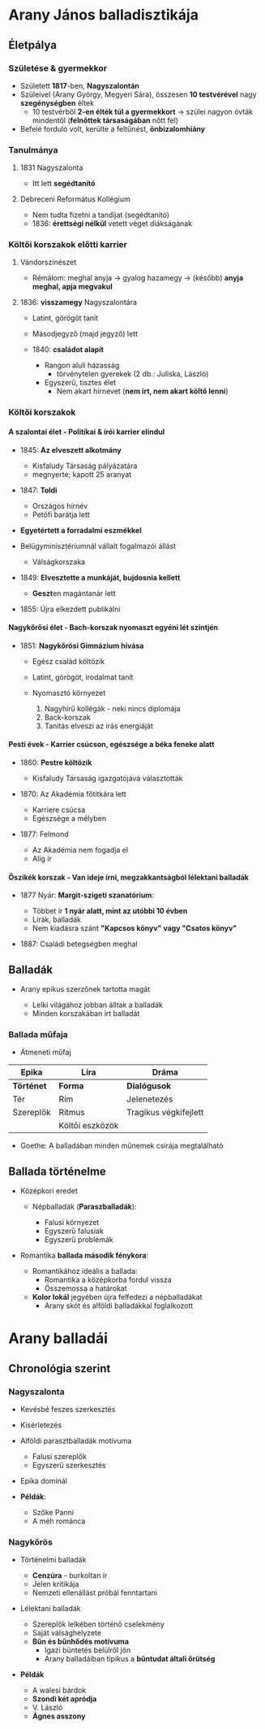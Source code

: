 # Arany János balladisztikája

## Életpálya

### Születése & gyermekkor

- Született **1817**-ben, **Nagyszalontán**
- Szüleivel (Arany György, Megyeri Sára), összesen **10 testvérével** nagy **szegénységben** éltek
  - 10 testvérből **2-en élték túl a gyermekkort** -> szülei nagyon óvták mindentől (**felnőttek társaságában** nőtt fel)
- Befelé forduló volt, kerülte a feltűnést, **önbizalomhiány**

### Tanulmánya

1. 1831 Nagyszalonta

   - Itt lett **segédtanító**

1. Debreceni Református Kollégium

   - Nem tudta fizetni a tandíjat (segédtanító)
   - 1836: **érettségi nélkül** vetett véget diákságának

### Költői korszakok előtti karrier

1. Vándorszínészet

   - Rémálom: meghal anyja -> gyalog hazamegy -> (később) **anyja meghal, apja megvakul**

1. 1836: **visszamegy** Nagyszalontára

   - Latint, görögöt tanít
   - Másodjegyző (majd jegyző) lett

   - 1840: **családot alapít**
     - Rangon aluli házasság
       - törvénytelen gyerekek (2 db.: Juliska, László)
     - Egyszerű, tisztes élet
       - Nem akart hírnevet (**nem írt, nem akart költő lenni**)

### Költői korszakok

#### A szalontai élet - Politikai & írói karrier elindul

- 1845: **Az elveszett alkotmány**

  - Kisfaludy Társaság pályázatára
  - megnyerte; kapott 25 aranyat

- 1847: **Toldi**

  - Országos hírnév
  - Petőfi barátja lett

- **Egyetértett a forradalmi eszmékkel**

- Belügyminisztériumnál vállalt fogalmazói állást

  - Válságkorszaka

- 1849: **Elvesztette a munkáját, bujdosnia kellett**

  - **Geszt**en magántanár lett

- 1855: Újra elkezdett publikálni

#### Nagykőrősi élet - Bach-korszak nyomaszt egyéni lét szintjén

- 1851: **Nagykőrösi Gimnázium hívása**

  - Egész család költözik
  - Latint, görögöt, irodalmat tanít

  - Nyomasztó környezet
    1. Nagyhírű kollégák - neki nincs diplomája
    1. Back-korszak
    1. Tanítás elveszi az írás energiáját

#### Pesti évek - Karrier csúcson, egészsége a béka feneke alatt

- 1860: **Pestre költözik**

  - Kisfaludy Társaság igazgatójává választották

- 1870: Az Akadémia főtitkára lett

  - Karriere csúcsa
  - Egészsége a mélyben

- 1877: Felmond

  - Az Akadémia nem fogadja el
  - Alig ír

#### Őszikék korszak - Van ideje írni, megzakkantságból lélektani balladák

- 1877 Nyár: **Margit-szigeti szanatórium**:

  - Többet ír **1 nyár alatt, mint az utóbbi 10 évben**
  - Lírák, balladák
  - Nem kiadásra szánt **"Kapcsos könyv" vagy "Csatos könyv"**

- 1887: Családi betegségben meghal

## Balladák

- Arany epikus szerzőnek tartotta magát

  - Lelki világához jobban álltak a balladák
  - Minden korszakában írt balladát

### Ballada műfaja

- Átmeneti műfaj

| Epika        | Líra            | Dráma                 |
| ------------ | --------------- | --------------------- |
| **Történet** | **Forma**       | **Dialógusok**        |
| Tér          | Rím             | Jelenetezés           |
| Szereplők    | Ritmus          | Tragikus végkifejlett |
|              | Költői eszközök |                       |

- Goethe: A balladában minden műnemek csirája megtalálható

## Ballada történelme

- Középkori eredet

  - Népballadák (**Paraszballadák**):

    - Falusi környezet
    - Egyszerű falusiak
    - Egyszerű problémák

- Romantika **ballada második fénykora**:
  - Romantikához ideális a ballada:
    - Romantika a középkorba fordul vissza
    - Összemossa a határokat
  - **Kolor lokál** jegyében újra felfedezi a népballadákat
    - Arany skót és alföldi balladákkal foglalkozott

# Arany balladái

## Chronológia szerint

### Nagyszalonta

- Kevésbé feszes szerkesztés
- Kísérletezés
- Alföldi parasztballadák motívuma
  - Falusi szereplők
  - Egyszerű szerkesztés
- Epika dominál

- **Példák**:
  - Szőke Panni
  - A méh románca

### Nagykőrös

- Történelmi balladák

  - **Cenzúra** - burkoltan ír
  - Jelen kritikája
  - Nemzeti ellenállást próbál fenntartani

- Lélektani balladák

  - Szereplők lelkében történő cselekmény
  - Saját válsághelyzete
  - **Bűn és bűnhődés motívuma**
    - Igazi büntetés belülről jön
    - Arany balladáiban tipikus a **bűntudat általi őrütség**

- **Példák**
  - A walesi bárdok
  - **Szondi két apródja**
  - V. László
  - **Ágnes asszony**
